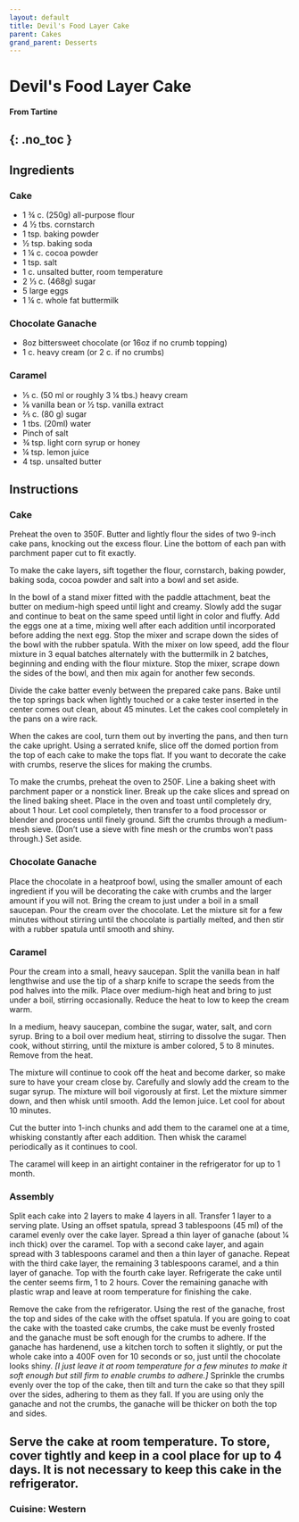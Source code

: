 ```yaml
---
layout: default
title: Devil's Food Layer Cake
parent: Cakes
grand_parent: Desserts
---
```


# Devil's Food Layer Cake
#### From Tartine
{: .no_toc }
---

## Ingredients

### Cake
<ul>
	<li>1 ¾ c. (250g) all-purpose flour</li>
	<li>4 ½ tbs. cornstarch</li>
	<li>1 tsp. baking powder</li>
	<li>½ tsp. baking soda</li>
	<li>1 ¼ c. cocoa powder</li>
	<li>1 tsp. salt</li>
	<li>1 c. unsalted butter, room temperature</li>
	<li>2 ⅓ c. (468g) sugar</li>
	<li>5 large eggs</li>
	<li>1 ¼ c. whole fat buttermilk</li>
</ul>

### Chocolate Ganache
<ul>
	<li>8oz bittersweet chocolate (or 16oz if no crumb topping)</li>
	<li>1 c. heavy cream (or 2 c. if no crumbs)</li>
</ul>

### Caramel
<ul>
	<li>⅕ c. (50 ml  or roughly 3 ¼ tbs.) heavy cream</li>
	<li>⅛ vanilla bean or ½ tsp. vanilla extract</li>
	<li>⅖ c. (80 g) sugar</li>
	<li>1 tbs. (20ml) water</li>
	<li>Pinch of salt</li>
	<li>¾ tsp. light corn syrup or honey</li>
	<li>¼ tsp. lemon juice</li>
	<li>4 tsp. unsalted butter</li>
</ul>

## Instructions

### Cake
Preheat the oven to 350F. Butter and lightly flour the sides of two 9-inch cake pans, knocking out the excess flour. Line the bottom of each pan with parchment paper cut to fit exactly. 

To make the cake layers, sift together the flour, cornstarch, baking powder, baking soda, cocoa powder and salt into a bowl and set aside.

In the bowl of a stand mixer fitted with the paddle attachment, beat the butter on medium-high speed until light and creamy. Slowly add the sugar and continue to beat on the same speed until light in color and fluffy. Add the eggs one at a time, mixing well after each addition until incorporated before adding the next egg. Stop the mixer and scrape down the sides of the bowl with the rubber spatula. With the mixer on low speed, add the flour mixture in 3 equal batches alternately with the buttermilk in 2 batches, beginning and ending with the flour mixture. Stop the mixer, scrape down the sides of the bowl, and then mix again for another few seconds. 

Divide the cake batter evenly between the prepared cake pans. Bake until the top springs back when lightly touched or a cake tester inserted in the center comes out clean, about 45 minutes. Let the cakes cool completely in the pans on a wire rack. 

When the cakes are cool, turn them out by inverting the pans, and then turn the cake upright. Using a serrated knife, slice off the domed portion from the top of each cake to make the tops flat. If you want to decorate the cake with crumbs, reserve the slices for making the crumbs. 

To make the crumbs, preheat the oven to 250F. Line a baking sheet with parchment paper or a nonstick liner. Break up the cake slices and spread on the lined baking sheet. Place in the oven and toast until completely dry, about 1 hour. Let cool completely, then transfer to a food processor or blender and process until finely ground. Sift the crumbs through a medium-mesh sieve. (Don’t use a sieve with fine mesh or the crumbs won’t pass through.) Set aside. 

### Chocolate Ganache
Place the chocolate in a heatproof bowl, using the smaller amount of each ingredient if you will be decorating the cake with crumbs and the larger amount if you will not. Bring the cream to just under a boil in a small saucepan. Pour the cream over the chocolate. Let the mixture sit for a few minutes without stirring until the chocolate is partially melted, and then stir with a rubber spatula until smooth and shiny. 

### Caramel
Pour the cream into a small, heavy saucepan. Split the vanilla bean in half lengthwise and use the tip of a sharp knife to scrape the seeds from the pod halves into the milk. Place over medium-high heat and bring to just under a boil, stirring occasionally. Reduce the heat to low to keep the cream warm. 

In a medium, heavy saucepan, combine the sugar, water, salt, and corn syrup. Bring to a boil over medium heat, stirring to dissolve the sugar. Then cook, without stirring, until the mixture is amber colored, 5 to 8 minutes. Remove from the heat. 

The mixture will continue to cook off the heat and become darker, so make sure to have your cream close by. Carefully and slowly add the cream to the sugar syrup. The mixture will boil vigorously at first. Let the mixture simmer down, and then whisk until smooth. Add the lemon juice. Let cool for about 10 minutes. 

Cut the butter into 1-inch chunks and add them to the caramel one at a time, whisking constantly after each addition. Then whisk the caramel periodically as it continues to cool. 

The caramel will keep in an airtight container in the refrigerator for up to 1 month. 

### Assembly
Split each cake into 2 layers to make 4 layers in all. Transfer 1 layer to a serving plate. Using an offset spatula, spread 3 tablespoons (45 ml) of the caramel evenly over the cake layer. Spread a thin layer of ganache (about 1⁄4 inch thick) over the caramel. Top with a second cake layer, and again spread with 3 tablespoons caramel and then a thin layer of ganache. Repeat with the third cake layer, the remaining 3 tablespoons caramel, and a thin layer of ganache. Top with the fourth cake layer. Refrigerate the cake until the center seems firm, 1 to 2 hours. Cover the remaining ganache with plastic wrap and leave at room temperature for finishing the cake. 

Remove the cake from the refrigerator. Using the rest of the ganache, frost the top and 
sides of the cake with the offset spatula. If you are going to coat the cake with the toasted 
cake crumbs, the cake must be evenly frosted and the ganache must be soft enough for the crumbs to adhere. 
If the ganache has hardenend, use a kitchen torch to soften it slightly, or put the whole cake into a 400F 
oven for 10 seconds or so, just until the chocolate looks shiny. <i>[I just leave it at room temperature 
for a few minutes to make it soft enough but still firm to enable crumbs to adhere.]</i> Sprinkle the 
crumbs evenly over the top of the cake, then tilt and turn the cake so that they spill over the sides, 
adhering to them as they fall. If you are using only the ganache and not the crumbs, the ganache will be thicker on both the top and sides.

Serve the cake at room temperature. To store, cover tightly and keep in a cool place for up to 4 days. It is not necessary to keep this cake in the refrigerator.
--- 

### Cuisine: Western
